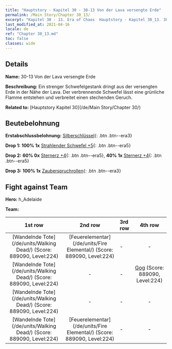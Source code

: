 ```yaml
---
title: "Hauptstory - Kapitel 30 - 30-13 Von der Lava versengte Erde"
permalink: /Main Story/Chapter 30_13/
excerpt: "Kapitel 30 - 13. Era of Chaos  Hauptstory - Kapitel 30_13. 30-13 Von der Lava versengte Erde"
last_modified_at: 2021-04-16
locale: de
ref: "Chapter 30_13.md"
toc: false
classes: wide
---
```


## Details

 **Name:** 30-13 Von der Lava versengte Erde

 **Beschreibung:** Ein strenger Schwefelgestank dringt aus der versengten Erde in der Nähe der Lava. Der verbrennende Schwefel lässt eine grünliche Flamme entstehen und verbreitet einen stechenden Geruch.

 **Related to:** [Hauptstory Kapitel 30](/de/Main Story/Chapter 30/)

## Beutebelohnung

 **Erstabschlussbelohnung:** [Silberschlüssel](/de/Items/con_693/){: .btn .btn--era3}

 **Drop 1:** **100% 1x** [Strahlender Schwefel +5](/de/Items/mat_99/){: .btn .btn--era5}

 **Drop 2:** **60% 0x** [Sternerz +4](/de/Items/mat_89/){: .btn .btn--era5}, **40% 1x** [Sternerz +4](/de/Items/mat_89/){: .btn .btn--era5}

 **Drop 3:** **100% 1x** [Zauberspruchrollen](/de/Items/con_694/){: .btn .btn--era3}


## Fight against Team
 **Hero:** h_Adelaide

 **Team:**


  | 1st row | 2nd row | 3rd row | 4th row |
  |:----:|:----:|:----|:----:|
  | [Wandelnde Tote](/de/units/Walking Dead/) (Score: 889090, Level:224)  | [Feuerelementar](/de/units/Fire Elemental/) (Score: 889090, Level:224)  | - | - |
  | [Wandelnde Tote](/de/units/Walking Dead/) (Score: 889090, Level:224)  | - | - | [Gog](/de/units/Gog/) (Score: 889090, Level:224)  |
  | [Wandelnde Tote](/de/units/Walking Dead/) (Score: 889090, Level:224)  | - | - | - |
  | [Wandelnde Tote](/de/units/Walking Dead/) (Score: 889090, Level:224)  | [Feuerelementar](/de/units/Fire Elemental/) (Score: 889090, Level:224)  | - | - |


